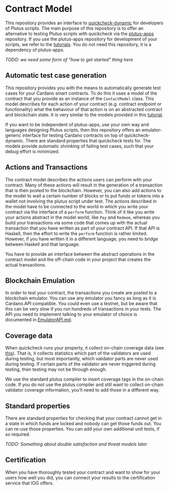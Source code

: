 # Contract Model #

This repository provides an interface to
[quickcheck-dynamic](https://github.com/input-output-hk/quickcheck-dynamic/)
for developers of Plutus scripts. The main purpose of this repository is to offer
an alternative to testing Plutus scripts with quickcheck via the
[plutus-apps](https://github.com/input-output-hk/plutus-apps/) repository.
If you use the plutus-apps repository for development of your scripts, we refer to the
[tutorials](https://plutus-apps.readthedocs.io/en/latest/plutus/tutorials/contract-models.html).
You do not need this repository, it is a dependency of plutus-apps.

*TODO: we need some form of "how to get started" thing here*

## Automatic test case generation ##

This repository provides you with the means to automatically generate test cases for your Cardano smart
contracts. To do this it uses a model of the contract that you provide as an instance of the
`ContactModel` class. This model describes for each action of your contract (e.g. contract endpoint
or functionality) what the behaviour of that action is on an abstracted contract and blockchain state.
It is very similar to the models provided in this
[tutorial](https://plutus-apps.readthedocs.io/en/latest/plutus/tutorials/contract-models.html).

If you want to be independent of plutus-apps, use your own way and languages designing Plutus scripts,
then this repository offers an emulator-generic interface for testing Cardano contracts on top of
quickcheck-dynamic. There are standard properties that quickcheck tests for. The models provide
automatic shrinking of failing test cases, such that your debug effort is minimized.

## Actions and Transactions ##

The contract model describes the actions users can perform with your contract. Many of these actions
will result in the generation of a transaction that is then posted to the blockchain.
However, you can also add actions to the model to wait a certain number of blocks or to put funds or
tokens into a wallet not involving the plutus script under test. The actions described in the model
have to be connected to the world in which you write your contract via the interface of a
`perform` function. Think of it like you write your actions abstract in the model world,
like `Pay` and `Redeem`, whereas you build your transactions via some code that comes up with the
actual transaction that you have written as part of your contract API. If that API is Haskell, then
the effort to write the `perform` function is rather limited. However, if you have written it in a
different language, you need to bridge between Haskell and that language.

You have to provide an interface between the abstract operations in the contract model and the
off-chain code in your project that creates the actual transactions.

## Blockchain Emulation ##

In order to test your contract, the transactions you create are posted to a blockchain emulator.
You can use any emulator you fancy as long as it is Cardano.API compatible. You could even use a
testnet, but be aware that this can be very slow if you run hundreds of transactions in your tests.
The API you need to implement talking to your emulator of choice is documented in
[EmulatorAPI.md](EmulatorAPI.md).

## Coverage data ##

When quickcheck runs your property, it collect on-chain coverage data
(see [this](https://plutus-apps.readthedocs.io/en/latest/plutus/tutorials/contract-models.html#measuring-coverage-of-on-chain-code)).
That is, it collects statistics which part of the validators are used during testing, but most
importantly, which validator parts are never used during testing. If certain parts of the validator
are never triggered during testing, then testing may not be through enough.

We use the standard plutus compiler to insert coverage tags in the on-chain code. If you do not
use the plutus compiler and still want to collect on-chain validator coverage information, you’ll
need to add those in a different way.

## Standard properties ##

There are standard properties for checking that your contract cannot get in a state in which funds are
locked and nobody can get those funds out. You can re-use those properties. You can add your own
additional unit tests, if so required.

*TODO: Something about double satisfaction and threat models later*

## Certification ##

When you have thoroughly tested your contract and want to show for your users how well
you did, you can connect your results to the certification service that IOG offers.
